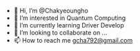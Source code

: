 - 👋 Hi, I’m @Chakyeoungho
- 👀 I’m interested in Quantum Computing
- 🌱 I’m currently learning Driver Develop
- 💞️ I’m looking to collaborate on ...
- 📫 How to reach me gcha792@gmail.com

<!---
Chakyeoungho/Chakyeoungho is a ✨ special ✨ repository because its `README.md` (this file) appears on your GitHub profile.
You can click the Preview link to take a look at your changes.
--->

